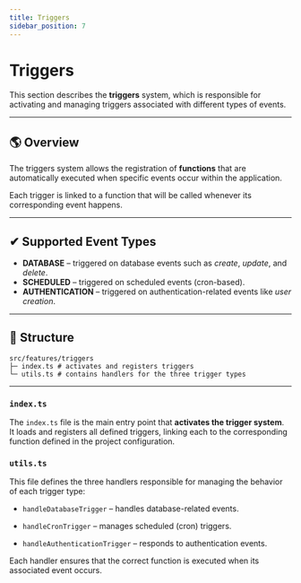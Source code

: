```yaml
---
title: Triggers
sidebar_position: 7
---
```


# Triggers

This section describes the **triggers** system, which is responsible for activating and managing triggers associated with different types of events.

---

## 🌎 Overview

The triggers system allows the registration of **functions** that are automatically executed when specific events occur within the application.

Each trigger is linked to a function that will be called whenever its corresponding event happens.

---

## ✔ Supported Event Types

- **DATABASE** – triggered on database events such as *create*, *update*, and *delete*.  
- **SCHEDULED** – triggered on scheduled events (cron-based).  
- **AUTHENTICATION** – triggered on authentication-related events like *user creation*.

---

## 📂 Structure

```
src/features/triggers
├─ index.ts # activates and registers triggers
└─ utils.ts # contains handlers for the three trigger types
```

---

### `index.ts`

The `index.ts` file is the main entry point that **activates the trigger system**.  
It loads and registers all defined triggers, linking each to the corresponding function defined in the project configuration.

### `utils.ts`

This file defines the three handlers responsible for managing the behavior of each trigger type:

 - `handleDatabaseTrigger` – handles database-related events.

 - `handleCronTrigger` – manages scheduled (cron) triggers.

 - `handleAuthenticationTrigger` – responds to authentication events.

Each handler ensures that the correct function is executed when its associated event occurs.